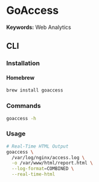 # GoAccess

**Keywords:** Web Analytics

## CLI

### Installation

#### Homebrew

```sh
brew install goaccess
```

### Commands

```sh
goaccess -h
```

### Usage

```sh
# Real-Time HTML Output
goaccess \
  /var/log/nginx/access.log \
  -o /var/www/html/report.html \
  --log-format=COMBINED \
  --real-time-html
```
